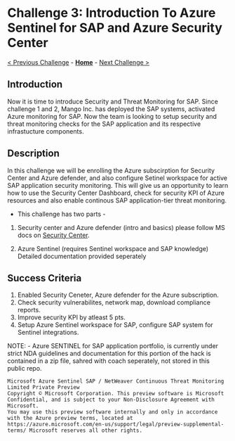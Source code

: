 # Challenge 3: Introduction To Azure Sentinel for SAP and Azure Security Center

[< Previous Challenge](./02-Azure-Monitor.md) - **[Home](../README.md)** - [Next Challenge >](./04-BCDR-with-ANF.md)

## Introduction

Now it is time to introduce Security and Threat Monitoring for SAP. Since challenge 1 and 2, Mango Inc. has deployed the SAP systems, activated Azure monitoring for SAP. Now the team is looking to setup security and threat monitoring checks for the SAP application and its respective infrastucture components.

## Description

In this challenge we will be enrolling the Azure subscirption for Security Center and Azure defender, and also configure Setinel workspace for active SAP application security monitoring. This will give us an opportunity to learn how to use the Security Center Dashboard, check for security KPI of Azure resources and also enable continous SAP application-tier threat monitoring.

- This challenge has two parts - 
1) Security center and Azure defender (intro and basics) please follow MS docs on [Security Center](https://docs.microsoft.com/en-us/azure/security-center/).

2) Azure Sentinel (requires Sentinel workspace and SAP knowledge) Detailed documentation provided seperately 


## Success Criteria

1. Enabled Security Ceneter, Azure defender for the Azure subscription.
2. Check security vulnerabilites, network map, download compliance reports.
3. Improve security KPI by atleast 5 pts.
4. Setup Azure Sentinel workspace for SAP, configure SAP system for Sentinel integrations.

NOTE: -  Azure SENTINEL for SAP application portfolio, is currently under strict NDA guidelines and documentation for this portion of the hack is contained in a zip 	      file, sahred with coach seperately, not stored in this public repo.

	Microsoft Azure Sentinel SAP / NetWeaver Continuous Threat Monitoring Limited Private Preview
	Copyright © Microsoft Corporation. This preview software is Microsoft Confidential, and is subject to your Non-Disclosure Agreement with Microsoft. 
	You may use this preview software internally and only in accordance with the Azure preview terms, located at https://azure.microsoft.com/en-us/support/legal/preview-supplemental-terms/ Microsoft reserves all other rights.



